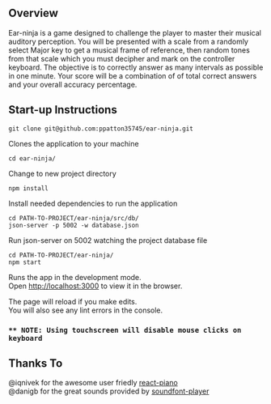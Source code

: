 ## Overview

Ear-ninja is a game designed to challenge the player to master their
musical auditory perception. You will be presented with a scale from
a randomly select Major key to get a musical frame of reference,
then random tones from that scale which you must decipher and mark
on the controller keyboard. The objective is to correctly answer as
many intervals as possible in one minute. Your score will be a
combination of of total correct answers and your overall accuracy
percentage.

## Start-up Instructions

```
git clone git@github.com:ppatton35745/ear-ninja.git
```

Clones the application to your machine

```
cd ear-ninja/
```

Change to new project directory

```
npm install
```

Install needed dependencies to run the application

```
cd PATH-TO-PROJECT/ear-ninja/src/db/
json-server -p 5002 -w database.json
```

Run json-server on 5002 watching the project database file

```
cd PATH-TO-PROJECT/ear-ninja/
npm start
```

Runs the app in the development mode.<br>
Open [http://localhost:3000](http://localhost:3000) to view it in the browser.

The page will reload if you make edits.<br>
You will also see any lint errors in the console.

### `** NOTE: Using touchscreen will disable mouse clicks on keyboard`

## Thanks To

@iqnivek for the awesome user friedly [react-piano](https://github.com/iqnivek/react-piano)<br>
@danigb for the great sounds provided by [soundfont-player](https://github.com/danigb/soundfont-player)
